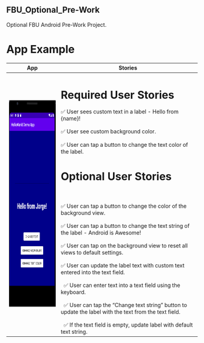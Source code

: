 ## FBU_Optional_Pre-Work
Optional FBU Android Pre-Work Project.

# App Example

|App|Stories|
|---|-------|
| <img src="https://github.com/PrimeBIue/FBU_Optional_Pre-Work/blob/master/Assets/App_Gif.gif" width="244" height="542" />  | <h1> Required User Stories </h1>✅ User sees custom text in a label - Hello from {name}!<br></br>✅ User see custom background color.<br></br>✅ User can tap a button to change the text color of the label.<h1> Optional User Stories </h1><br></br>✅ User can tap a button to change the color of the background view.<br></br>✅ User can tap a button to change the text string of the label - Android is Awesome!<br></br>✅ User can tap on the background view to reset all views to default settings.<br></br>✅ User can update the label text with custom text entered into the text field.<br></br> &nbsp;&nbsp;✅ User can enter text into a text field using the keyboard.<br></br> &nbsp;&nbsp;✅ User can tap the “Change text string” button to update the label with the text from the text field.<br></br> &nbsp;&nbsp;✅ If the text field is empty, update label with default text string.|





